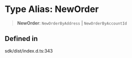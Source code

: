 # Type Alias: NewOrder

> **NewOrder**: `NewOrderByAddress` \| `NewOrderByAccountId`

## Defined in

sdk/dist/index.d.ts:343
